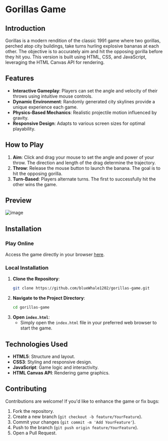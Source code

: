 # Gorillas Game

## Introduction

Gorillas is a modern rendition of the classic 1991 game where two gorillas, perched atop city buildings, take turns hurling explosive bananas at each other. The objective is to accurately aim and hit the opposing gorilla before they hit you. This version is built using HTML, CSS, and JavaScript, leveraging the HTML Canvas API for rendering.

## Features

-   **Interactive Gameplay**: Players can set the angle and velocity of their throws using intuitive mouse controls.
-   **Dynamic Environment**: Randomly generated city skylines provide a unique experience each game.
-   **Physics-Based Mechanics**: Realistic projectile motion influenced by gravity.
-   **Responsive Design**: Adapts to various screen sizes for optimal playability.

## How to Play

1. **Aim**: Click and drag your mouse to set the angle and power of your throw. The direction and length of the drag determine the trajectory.
2. **Throw**: Release the mouse button to launch the banana. The goal is to hit the opposing gorilla.
3. **Turn-Based**: Players alternate turns. The first to successfully hit the other wins the game.

## Preview

![image](https://github.com/user-attachments/assets/5d52a480-07db-418f-8253-9426126e33af)


## Installation

### Play Online

Access the game directly in your browser [here](https://bluewhale1202.github.io/gorillas-game/).

### Local Installation

1. **Clone the Repository**:
    ```bash
    git clone https://github.com/blueWhale1202/gorillas-game.git
    ```
2. **Navigate to the Project Directory**:
    ```bash
    cd gorillas-game
    ```
3. **Open `index.html`**:
    - Simply open the `index.html` file in your preferred web browser to start the game.

## Technologies Used

-   **HTML5**: Structure and layout.
-   **CSS3**: Styling and responsive design.
-   **JavaScript**: Game logic and interactivity.
-   **HTML Canvas API**: Rendering game graphics.

## Contributing

Contributions are welcome! If you'd like to enhance the game or fix bugs:

1. Fork the repository.
2. Create a new branch (`git checkout -b feature/YourFeature`).
3. Commit your changes (`git commit -m 'Add YourFeature'`).
4. Push to the branch (`git push origin feature/YourFeature`).
5. Open a Pull Request.
